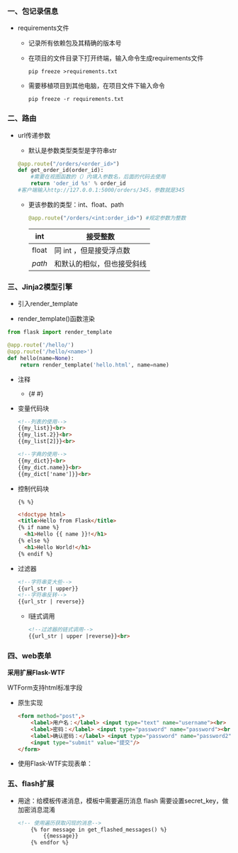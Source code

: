 ### 一、包记录信息

- requirements文件

  - 记录所有依赖包及其精确的版本号

  - 在项目的文件目录下打开终端，输入命令生成requirements文件

    ~~~shell
    pip freeze >requirements.txt
    ~~~

  - 需要移植项目到其他电脑，在项目文件下输入命令

    ~~~
    pip freeze -r requirements.txt
    ~~~


### 二、路由

- url传递参数

  - 默认是参数类型类型是字符串str

  ~~~Python
  @app.route("/orders/<order_id>")
  def get_order_id(order_id):
      #需要在视图函数的（）内填入参数名，后面的代码去使用
      return 'oder_id %s' % order_id
  #客户端输入http://127.0.0.1:5000/orders/345，参数就是345
  ~~~

  - 更该参数的类型：int、float、path

    ~~~python
    @app.route("/orders/<int:order_id>") #规定参数为整数
    ~~~

    | int    | 接受整数                   |
    | ------ | -------------------------- |
    | float  | 同 int ，但是接受浮点数    |
    | *path* | 和默认的相似，但也接受斜线 |

### 三、Jinja2模型引擎

- 引入render_template

-  render_template()函数渲染

  ~~~Python
  from flask import render_template
  
  @app.route('/hello/')
  @app.route('/hello/<name>')
  def hello(name=None):
      return render_template('hello.html', name=name)
  ~~~

- 注释

  - {# #}

- 变量代码块

  ~~~html
  <!--列表的使用-->
  {{my_list}}<br>
  {{my_list.2}}<br>
  {{my_list[2]}}<br>
  
  <!--字典的使用-->
  {{my_dict}}<br>
  {{my_dict.name}}<br>
  {{my_dict['name']}}<br>
  ~~~

- 控制代码块

  `{% %}`

  ~~~html
  <!doctype html>
  <title>Hello from Flask</title>
  {% if name %}
    <h1>Hello {{ name }}!</h1>
  {% else %}
    <h1>Hello World!</h1>
  {% endif %}
  ~~~


- 过滤器

  ~~~html
  <!--字符串变大些-->
  {{url_str | upper}}
  <!--字符串反转-->
  {{url_str | reverse}}
  ~~~

  - l链式调用

    ~~~html
    <!--过滤器的链式调用-->
    {{url_str | upper |reverse}}<br>
    ~~~

### 四、web表单

**采用扩展Flask-WTF**

WTForm支持html标准字段

- 原生实现

  ~~~html
  <form method="post",>
      <label>用户名：</label> <input type="text" name="username"><br>
      <label>密码：</label> <input type="password" name="password"><br>
      <label>确认密码：</label> <input type="password" name="password2"/> <br>
      <input type="submit" value="提交"/>
  </form>
  ~~~

- 使用Flask-WTF实现表单：

### 五、flash扩展

- 用途：给模板传递消息，模板中需要遍历消息
  flash 需要设置secret_key，做加密消息混淆

  ~~~html
  <!-- 使用遍历获取闪现的消息-->
      {% for message in get_flashed_messages() %}
          {{message}}
      {% endfor %}
  ~~~

  